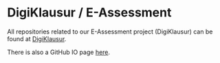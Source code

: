 # DigiKlausur / E-Assessment

All repositories related to our E-Assessment project (DigiKlausur) can be found at [DigiKlausur](https://github.com/DigiKlausur).

There is also a GitHub IO page [here](https://digiklausur.github.io/).
